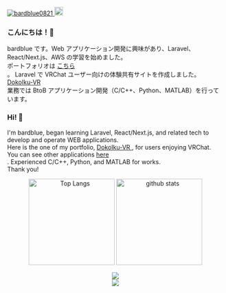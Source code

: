 <p align="left">
  <a href="https://github.com/yutkat/yutkat/">
    <img src="https://komarev.com/ghpvc/?username=bardblue0821" alt="bardblue0821" />
  </a>
  <a href="https://github.com/bardblue0821">
    <img height="20" src="https://img.shields.io/github/followers/bardblue0821?label=follow&logo=github&style=flat" />
  </a>
</p>

### こんにちは！👋
bardblue です。Web アプリケーション開発に興味があり、Laravel、React/Next.js、AWS の学習を始めました。<br>
ポートフォリオは <a href="https://bardblue0821.github.io/biography/">こちら</a><br>。
Laravel で VRChat ユーザー向けの体験共有サイトを作成しました。<a href="https://dokoiku-vr.bardblue.com/">DokoIku-VR </a><br>
業務では BtoB アプリケーション開発（C/C++、Python、MATLAB）を行っています。

### Hi! 👋
I'm bardblue, began learning Laravel, React/Next.js, and related tech to develop and operate WEB applications.<br>
Here is the one of my portfolio, <a href="https://dokoiku-vr.bardblue.com/">DokoIku-VR </a>, for users enjoying VRChat. <br>
You can see other applications <a href="https://bardblue0821.github.io/biography/">here</a><br>.
Experienced C/C++, Python, and MATLAB for works.<br>
Thank you!

<p align="center">
  <img alt="Top Langs" height="200px" src="https://github-readme-stats.vercel.app/api/top-langs/?username=bardblue0821&theme=tokyonight" />
  <img alt="github stats" height="200px" src="https://github-readme-stats.vercel.app/api?username=bardblue0821&theme=tokyonight&show_icons=true" />
</p>

<!--[![trophy](https://github-profile-trophy.vercel.app/?username=bardblue0821&theme=tokyonight&column=7)](https://github.com/ryo-ma/github-profile-trophy)-->

<p align="center">
  <a href="https://skillicons.dev">
    <img src="https://skillicons.dev/icons?i=laravel,react,next,html,css,js,php,vite" /><br>
    <img src="https://skillicons.dev/icons?i=git,aws,docker,c,cpp,py,matlab" />
  </a>
</p>
